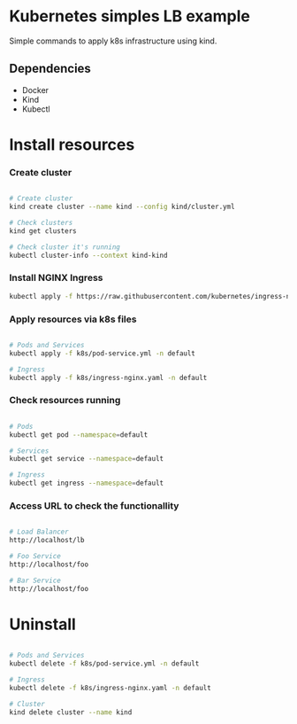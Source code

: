 # Kubernetes simples LB example
Simple commands to apply k8s infrastructure using kind.

## Dependencies

* Docker
* Kind
* Kubectl

# Install resources

### Create cluster

```bash

# Create cluster
kind create cluster --name kind --config kind/cluster.yml

# Check clusters
kind get clusters

# Check cluster it's running
kubectl cluster-info --context kind-kind

```

### Install NGINX Ingress

```bash
kubectl apply -f https://raw.githubusercontent.com/kubernetes/ingress-nginx/main/deploy/static/provider/kind/deploy.yaml
```

### Apply resources via k8s files

```bash

# Pods and Services
kubectl apply -f k8s/pod-service.yml -n default

# Ingress
kubectl apply -f k8s/ingress-nginx.yaml -n default

```

### Check resources running

```bash

# Pods
kubectl get pod --namespace=default

# Services
kubectl get service --namespace=default

# Ingress
kubectl get ingress --namespace=default

```

### Access URL to check the functionallity

```bash

# Load Balancer
http://localhost/lb

# Foo Service
http://localhost/foo

# Bar Service
http://localhost/foo

```


# Uninstall

```bash

# Pods and Services
kubectl delete -f k8s/pod-service.yml -n default

# Ingress
kubectl delete -f k8s/ingress-nginx.yaml -n default

# Cluster
kind delete cluster --name kind

```

